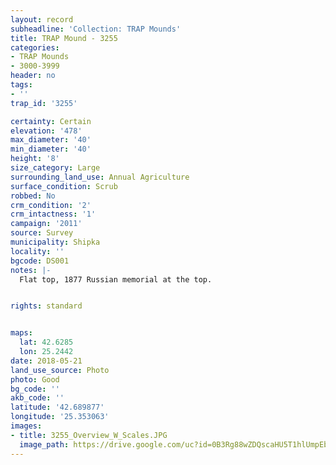```yaml
---
layout: record
subheadline: 'Collection: TRAP Mounds'
title: TRAP Mound - 3255
categories:
- TRAP Mounds
- 3000-3999
header: no
tags:
- ''
trap_id: '3255'

certainty: Certain
elevation: '478'
max_diameter: '40'
min_diameter: '40'
height: '8'
size_category: Large
surrounding_land_use: Annual Agriculture
surface_condition: Scrub
robbed: No
crm_condition: '2'
crm_intactness: '1'
campaign: '2011'
source: Survey
municipality: Shipka
locality: ''
bgcode: DS001
notes: |-
  Flat top, 1877 Russian memorial at the top.


rights: standard


maps:
  lat: 42.6285
  lon: 25.2442
date: 2018-05-21
land_use_source: Photo
photo: Good
bg_code: ''
akb_code: ''
latitude: '42.689877'
longitude: '25.353063'
images:
- title: 3255_Overview_W_Scales.JPG
  image_path: https://drive.google.com/uc?id=0B3Rg88wZDQscaHU5T1hlUmpEbVE
---
```

